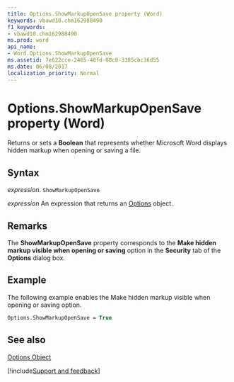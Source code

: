 ```yaml
---
title: Options.ShowMarkupOpenSave property (Word)
keywords: vbawd10.chm162988490
f1_keywords:
- vbawd10.chm162988490
ms.prod: word
api_name:
- Word.Options.ShowMarkupOpenSave
ms.assetid: 7e622cce-2465-48fd-08c0-3385cbc36d55
ms.date: 06/08/2017
localization_priority: Normal
---
```



# Options.ShowMarkupOpenSave property (Word)

Returns or sets a  **Boolean** that represents whether Microsoft Word displays hidden markup when opening or saving a file.


## Syntax

_expression_. `ShowMarkupOpenSave`

 _expression_ An expression that returns an [Options](./Word.Options.md) object.


## Remarks

The  **ShowMarkupOpenSave** property corresponds to the **Make hidden markup visible when opening or saving** option in the **Security** tab of the **Options** dialog box.


## Example

The following example enables the Make hidden markup visible when opening or saving option.


```vb
Options.ShowMarkupOpenSave = True
```


## See also


[Options Object](Word.Options.md)

[!include[Support and feedback](~/includes/feedback-boilerplate.md)]